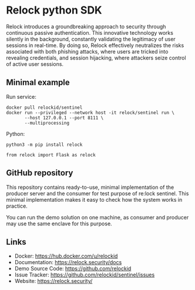 Relock python SDK
=================

Relock introduces a groundbreaking approach to security through continuous passive authentication. This innovative technology works silently in the background, constantly validating the legitimacy of user sessions in real-time. By doing so, Relock effectively neutralizes the risks associated with both phishing attacks, where users are tricked into revealing credentials, and session hijacking, where attackers seize control of active user sessions.

Minimal example
---------------
Run service:

    docker pull relockid/sentinel
    docker run --privileged --network host -it relock/sentinel run \
           --host 127.0.0.1 --port 8111 \
           --multiprocessing

Python:

    python3 -m pip install relock
    
    from relock import Flask as relock

GitHub repository
-----------------

This repository contains ready-to-use, minimal implementation of the producer server and the consumer for test purpose of re:lock sentinel. This minimal implementation makes it easy to check how the system works in practice.

You can run the demo solution on one machine, as consumer and producer may use the same enclave for this purpose.

Links
-----

-   Docker: https://hub.docker.com/u/relockid
-   Documentation: https://relock.security/docs
-   Demo Source Code: https://github.com/relockid
-   Issue Tracker: https://github.com/relockid/sentinel/issues
-   Website: https://relock.security/